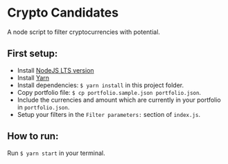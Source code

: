 # Crypto Candidates

A node script to filter cryptocurrencies with potential.

## First setup:

* Install [NodeJS LTS version](https://nodejs.org/en/)
* Install [Yarn](https://yarnpkg.com/en/)
* Install dependencies: `$ yarn install` in this project folder.
* Copy portfolio file: `$ cp portfolio.sample.json portfolio.json`.
* Include the currencies and amount which are currently in your portfolio in `portfolio.json`.
* Setup your filters in the `Filter parameters:` section of `index.js`.

## How to run:

Run `$ yarn start` in your terminal.
